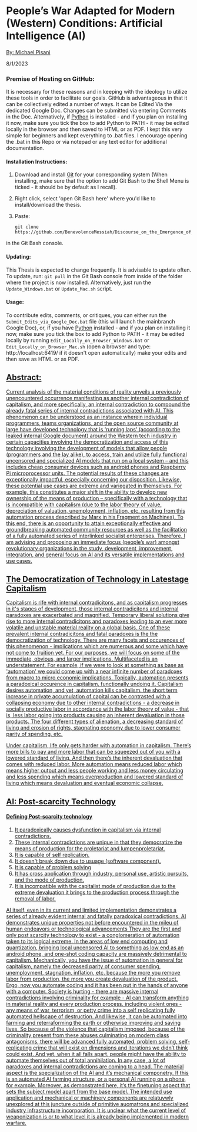 # People’s War Adapted for Modern (Western) Conditions: Artificial Intelligence (AI)

<span style="text-decoration:underline;">By: Michael Pisani</span>

8/1/2023

<h3>Premise of Hosting on GitHub:</h3>

It is necessary for these reasons and in keeping with the ideology to utilize these tools in order to facilitate our goals. GitHub is advantageous in that it can be collectively edited a number of ways. It can be Edited Via the dedicated Google Doc. Changes can be submitted via entering Comments in the Doc. Alternatively, if [Python](https://www.python.org/downloads/) is installed - and if you plan on installing it now, make sure you tick the box to add Python to PATH - it may be edited locally in the browser and then saved to HTML or as PDF. I kept this very simple for beginners and kept everything to .bat files. I encourage opening the .bat in this Repo or via notepad or any text editor for additional documentation.

<h4>Installation Instructions:</h4>

1. Download and install [Git](https://git-scm.com/downloads) for your corresponding system (When installing, make sure that the option to add Git Bash to the Shell Menu is ticked - it should be by default as I recall).
2. Right click, select 'open Git Bash here' where you'd like to install/download the thesis.
3. Paste:


	   git clone https://github.com/BenevolenceMessiah/Discourse_on_the_Emergence_of_Oligopical_Fascism.git
in the Git Bash console.

<h4>Updating:</h4>

This Thesis is expected to change frequently. It is advisable to update often. To update, run: `git pull` in the Git Bash console from inside of the folder where the project is now installed. Alternatively, just run the `Update_Windows.bat` or `Update_Mac.sh` script.

<h4>Usage:</h4>

To contribute edits, comments, or critiques, you can either run the `Submit_Edits_via_Google_Doc.bat` file (this will launch the mainbranch Google Doc), or, if you have [Python](https://www.python.org/downloads/) installed - and if you plan on installing it now, make sure you tick the box to add Python to PATH - it may be edited locally by running `Edit_Locally_on_Browser_Windows.bat` or `Edit_Locally_on_Browser_Mac.sh` (open a browser and type: http://localhost:6419/ if it doesn't open automatically) make your edits and then save as HTML or as PDF.

<span style="text-decoration:underline;">
<h2>Abstract:</h2>

Current analysis of the material conditions of reality unveils a previously unencountered occurrence manifesting as another internal contradiction of capitalism, and more specifically, an internal contradiction to compound the already fatal series of internal contradictions associated with AI. This phenomenon can be understood as an instance wherein individual programmers, teams organizations, and the open source community at large have developed technology that is ‘running laps’ (according to the[ leaked internal Google document](https://www.semianalysis.com/p/google-we-have-no-moat-and-neither)) around the Western tech industry in certain capacities involving the democratization and access of this technology involving the development of models that allow people (programmers and the lay alike), to access, train and utilize fully functional uncensored and specialized AI models that run on a local system – and this includes cheap consumer devices such as android phones and Raspberry Pi microprocessor units. The potential results of these changes are exceptionally impactful, especially concerning our disposition. Likewise, these potential use cases are extreme and variegated in themselves. For example, this constitutes a major shift in the ability to develop new ownership of the means of production – specifically with a technology that is incompatible with capitalism (due to the labor theory of value, depreciation of valuation, unemployment, inflation, etc. resulting from this automation process described by [Marx ](https://en.wikipedia.org/wiki/Karl_Marx)in his [Fragment on Machines](https://thenewobjectivity.com/pdf/marx.pdf)). To this end, there is an opportunity to attain exceptionally effective and groundbreaking automated community resources as well as the facilitation of a fully automated series of interlinked socialist enterprises. Therefore, I am advising and proposing an immediate focus ([people’s war](https://en.wikipedia.org/wiki/People%27s_war)) amongst revolutionary organizations in the study, development, improvement, integration, and general focus on [AI](https://en.wikipedia.org/wiki/Artificial_intelligence) and its versatile implementations and use cases.

<span style="text-decoration:underline;">
<h2>The Democratization of Technology in Latestage Capitalism</h2>

Capitalism is rife with internal contradicitons, and as capitalism progresses in it's stages of development, those internal contradicitons and internal paradoxes are exacerbated and magnified. Temporary liberal solutions give rise to more internal contradicitons and paradoxes leading to an ever more volatile and unstable material reality on a global basis. One of these prevalent internal contradicitons and fatal paradoxes is the the democratization of technology. There are many facets and occurences of this phenomenon - implications which are numerous and some which have not come to fruition yet. For our purposes, we will focus on some of the immediate, obvious, and larger implications. Multifaceted is an understatement. For example, if we were to look at something as base as 'automation' we could come up with a near infinite number of paradoxes from macro to micro economic implications. Topically, automation presents a paradoxical occurence in capitalism, functionally undoing it. Capitalism desires automation, and yet, automation kills capitalism. the short term increase in private accumulation of capital can be contrasted with a collapsing economy due to other internal contradictions - a decrease in socially productive labor in accordance with the [labor theory of value](https://en.wikipedia.org/wiki/Labor_theory_of_value) - that is, less labor going into products causing an inherent devaluation in those products. The four different types of [alienation](https://en.wikipedia.org/wiki/Marx%27s_theory_of_alienation), a decreasing standard of living and erosion of rights, stagnating economy due to lower consumer parity of spending, etc.

Under capitalism, life only gets harder with automation in capitalism. There’s more bills to pay and more labor that can be squeezed out of you with a lowered standard of living. And then there’s the inherent devaluation that comes with reduced labor. More automation means reduced labor which means higher output and less people working and less money circulating and less spending which means overproduction and lowered standard of living which means devaluation and eventual economic collapse.

<span style="text-decoration:underline;">
<h2>AI: Post-scarcity Technology</h2>

<h4>Defining Post-scarcity technology</h4>


1. It paradoxically causes dysfunction in capitalism via internal contradictions.
2. These internal contradictions are unique in that they democratize the means of production for the proletariat and lumpenproletariat.
3. It is capable of self replication.
4. It doesn't break down due to usuage (software component).
5. It is capable of problem solving
6. It has cross application through industry, personal use, artistic pursuits, and the mode of production.
7. It is incompatible with the capitalist mode of production due to the extreme devaluation it brings to the production process through the removal of labor.

AI itself, even in its current and limited implementation demonstrates a series of already evident internal and fatally paradoxical contradictions. AI demonstrates unique properties not before encountered in the mileu of human endeavors or technological advancements They are the first and only post scarcity technology to exist - a conglomeration of automation taken to its logical extreme.  In the areas of low end computing and quantization, bringing local uncensored AI to something as low end as an android phone, and one-shot coding capacity are massively detrimental to capitalism. Mechanically, you have the issue of automation in general for capitalism, namely the decreased parity of consumer spending, unemployment, stagnation, inflation, etc. because the more you remove labor from production, the more you create devaluation of the product. Ergo, now you automate coding and it has been put in the hands of anyone with a computer. Society is hurting - there are massive internal contradictions involving criminality for example - AI can transform anything in material reality and every production process. including violent ones - any means of war, terrorism, or petty crime into a self replicating fully automated hellscape of destruction. And likewise, it can be automated into farming and reterraforming the earth or otherwise improving and saving lives. So because of the violence that capitalism imposed, because of the criminality present from these abuses culminating on modern class antagonisms, there will be advanced fully automated, problem solving, self-replicating crime that will exist on dimensions and iterations we didn’t think could exist. And yet, when it all falls apart, people might have the ability to automate themselves out of total annihilation. In any case, a lot of paradoxes and internal contradictions are coming to a head. The material aspect is the specialization of the AI and it’s mechanical componetry. If this is an automated AI farming structure, or a personal AI running on a phone, for example. Moreover, as demonstrated here, it’s the finetuning aspect that sets the subject model apart from the base model. The intended use application and mechanical or machinery components are relatuvwly unexplored at this juncture outside of primitive auomatrons and specialized industry infrastructure incorporation. It is unclear what the current level of weaponization is or to what level it is already being implemented in modern warfare.
